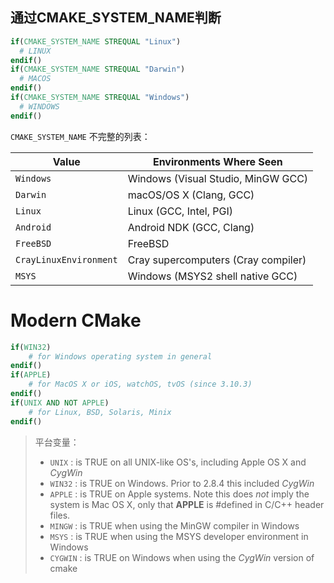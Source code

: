 

## 通过CMAKE_SYSTEM_NAME判断

```cmake
if(CMAKE_SYSTEM_NAME STREQUAL "Linux")
  # LINUX
endif()
if(CMAKE_SYSTEM_NAME STREQUAL "Darwin")
  # MACOS
endif()
if(CMAKE_SYSTEM_NAME STREQUAL "Windows")
  # WINDOWS
endif()
```



`CMAKE_SYSTEM_NAME` 不完整的列表：

| Value                  | Environments Where Seen             |
| ---------------------- | ----------------------------------- |
| `Windows`              | Windows (Visual Studio, MinGW GCC)  |
| `Darwin`               | macOS/OS X (Clang, GCC)             |
| `Linux`                | Linux (GCC, Intel, PGI)             |
| `Android`              | Android NDK (GCC, Clang)            |
| `FreeBSD`              | FreeBSD                             |
| `CrayLinuxEnvironment` | Cray supercomputers (Cray compiler) |
| `MSYS`                 | Windows (MSYS2 shell native GCC)    |

# Modern CMake

```cmake
if(WIN32)
    # for Windows operating system in general
endif()
if(APPLE)
    # for MacOS X or iOS, watchOS, tvOS (since 3.10.3)
endif()
if(UNIX AND NOT APPLE)
    # for Linux, BSD, Solaris, Minix
endif()
```



> 平台变量：
>
> - `UNIX` : is TRUE on all UNIX-like OS's, including Apple OS X and *CygWin*
> - `WIN32` : is TRUE on Windows. Prior to 2.8.4 this included *CygWin*
> - `APPLE` : is TRUE on Apple systems. Note this does *not* imply the system is Mac OS X, only that **APPLE** is #defined in C/C++ header files.
> - `MINGW` : is TRUE when using the MinGW compiler in Windows
> - `MSYS` : is TRUE when using the MSYS developer environment in Windows
> - `CYGWIN` : is TRUE on Windows when using the *CygWin* version of cmake
